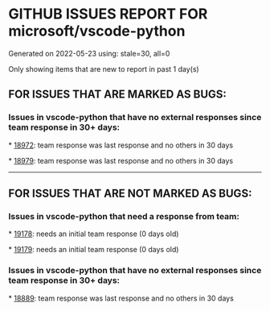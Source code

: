 
# GITHUB ISSUES REPORT FOR microsoft/vscode-python


Generated on 2022-05-23 using: stale=30, all=0


Only showing items that are new to report in past 1 day(s)


## FOR ISSUES THAT ARE MARKED AS BUGS:


### Issues in vscode-python that have no external responses since team response in 30+ days:


\* [18972](https://github.com/microsoft/vscode-python/issues/18972 "RUNNING PYTHON CODE IN TERMINAL DOES NOT WORK "): team response was last response and no others in 30 days

\* [18979](https://github.com/microsoft/vscode-python/issues/18979 "Update wiki regarding `python.defaultInterpreterPath` setting"): team response was last response and no others in 30 days

---

## FOR ISSUES THAT ARE NOT MARKED AS BUGS:


### Issues in vscode-python that need a response from team:


\* [19178](https://github.com/microsoft/vscode-python/issues/19178 "Discover tests in file only when filtering with @doc"): needs an initial team response (0 days old)

\* [19179](https://github.com/microsoft/vscode-python/issues/19179 "Run only filtered tests"): needs an initial team response (0 days old)

### Issues in vscode-python that have no external responses since team response in 30+ days:


\* [18889](https://github.com/microsoft/vscode-python/issues/18889 "Improve discoverability of the Python Test Log output channel"): team response was last response and no others in 30 days
